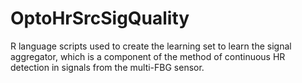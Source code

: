 # OptoHrSrcSigQuality

R language scripts used to create the learning set to learn the signal aggregator, which is a component of the method of continuous HR detection in signals from the multi-FBG sensor.
